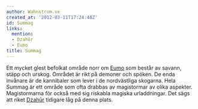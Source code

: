 ```yaml
---
author: Wahnstrom.se
created_at: '2012-03-11T17:24:48Z'
id: Summag
links:
  mention:
  - Dzahûr
  - Eumo
title: Summag
---
```


Ett mycket glest befolkat område norr om [Eumo] som består av savann, stäpp och urskog. Området är
rikt på demoner och spöken. De enda invånare är de kannibaler som lever i de nordvästliga skogarna.
Hela Summag är ett område som ofta drabbas av magistormar av olika aspekter. Magistormarna för också
med sig riskabla magiska urladdningar. Det sägs att riket [Dzahûr] tidigare låg på denna plats.

  [Eumo]: Eumo
  [Dzahûr]: Dzahûr